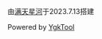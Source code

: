 由[满天星河](https://mtxh.fun)于2023.7.13搭建

Powered by [YgkTool](https://github.com/rivertwilight/ygktool)
